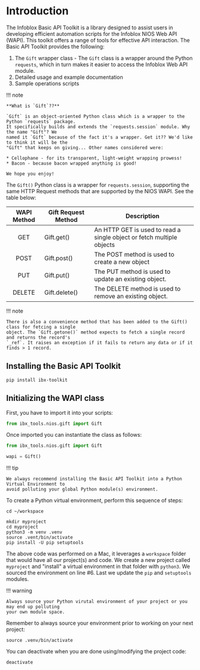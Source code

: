 # Introduction

The Infoblox Basic API Toolkit is a library designed to assist users in developing efficient
automation scripts for the Infoblox NIOS Web API (WAPI). This toolkit offers a range of tools 
for effective API interaction. The Basic API Toolkit provides the following:

1. The `Gift` wrapper class - The `Gift` class is a wrapper around the Python `requests`, which 
   in turn makes it easier to access the Infoblox Web API module.
2. Detailed usage and example documentation
3. Sample operations scripts

!!! note

    **What is `Gift`??**

    `Gift` is an object-oriented Python class which is a wrapper to the Python `requests` package. 
    It specifically builds and extends the `requests.session` module. Why the name "Gift"? We 
    named it `Gift` because of the fact it's a wrapper. Get it?? We'd like to think it will be the 
    "Gift" that keeps on giving... Other names considered were:

    * Cellophane - for its transparent, light-weight wrapping prowess!
    * Bacon - because bacon wrapped anything is good!

    We hope you enjoy!

The `Gift()` Python class is a wrapper for `requests.session`, supporting the same HTTP Request
methods that are supported by the NIOS WAPI. See the table below:

| WAPI Method | Gift Request Method | Description                                                           |
|:-----------:|---------------------|-----------------------------------------------------------------------|
|     GET     | Gift.get()          | An HTTP GET is used to read a single object or fetch multiple objects |
|    POST     | Gift.post()         | The POST method is used to create a new object                        |
|     PUT     | Gift.put()          | The PUT method is used to update an existing object.                  |
|   DELETE    | Gift.delete()       | The DELETE method is used to remove an existing object.               |

!!! note

    There is also a convenience method that has been added to the Gift() class for fetcing a single
    object. The `Gift.getone()` method expects to fetch a single record and returns the record's 
    `_ref`. It raises an exception if it fails to return any data or if it finds > 1 record.

## Installing the Basic API Toolkit

```shell
pip install ibx-toolkit
```

## Initializing the WAPI class

First, you have to import it into your scripts:

```python
from ibx_tools.nios.gift import Gift
```

Once imported you can instantiate the class as follows:

```python
from ibx_tools.nios.gift import Gift

wapi = Gift()
```

!!! tip

    We always recommend installing the Basic API Toolkit into a Python Virtual Environment to 
    avoid polluting your global Python module(s) environment.

To create a Python virtual environment, perform this sequence of steps:

```shell
cd ~/workspace

mkdir myproject
cd myproject
python3 -m venv .venv
source .vent/bin/activate
pip install -U pip setuptools
```
The above code was performed on a Mac, it leverages a `workspace` folder that would have all our 
project(s) and code. We create a new project called `myproject` and "install" a virtual 
environment in that folder with `python3`. We sourced the environment on line #6. Last we update 
the `pip` and `setuptools` modules. 

!!! warning

    Always source your Python virutal environment of your project or you may end up polluting 
    your own module space. 

Remember to always source your environment prior to working on your next project:

```shell linenums="0"
source .venv/bin/activate
```

You can deactivate when you are done using/modifying the project code:

```shell linenums="0"
deactivate
```
